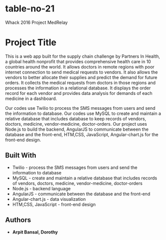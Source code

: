 # table-no-21
Whack 2016 Project
MedRelay


# Project Title

This is a web app built for the supply chain challenge by Partners In Health, a global health nonprofit that provides comprehensive health care in 10 countries around the world. It allows doctors in remote regions with poor internet connection to send medical requests to vendors. It also allows the vendors to better allocate their supplies and predict the demand for future orders. It collects the medical requests from doctors in those regions and processes the information in a relational database. It displays the order record for each vendor and provides data analysis for demands of each medicine in a dashboard.

Our codes use Twilio to process the SMS messages from users and send the information to database. Our codes use MySQL to create and maintain a relative database that includes database to keep records of vendors, doctors, medicine, vendor-medicine, doctor-orders. Our project uses Node.js to build the backend, AngularJS to communicate between the database and the front-end, HTM,CSS, JavaScript, Angular-chart.js for the front-end design.  

## Built With

* Twilio - process the SMS messages from users and send the information to database
* MySQL - create and maintain a relative database that includes records of vendors, doctors, medicine, vendor-medicine, doctor-orders
* Node.js - backend language
* AngularJS - communicate between the database and the front-end
* Angular-chart.js - data visualization
* HTM,CSS, JavaScript - front-end design


## Authors

* **Arpit Bansal, Dorothy**
